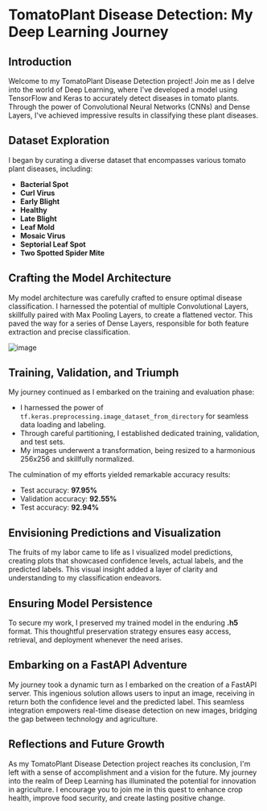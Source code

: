 # TomatoPlant Disease Detection: My Deep Learning Journey
## Introduction
Welcome to my TomatoPlant Disease Detection project! Join me as I delve into the world of Deep Learning, where I've developed a model using TensorFlow and Keras to accurately detect diseases in tomato plants. Through the power of Convolutional Neural Networks (CNNs) and Dense Layers, I've achieved impressive results in classifying these plant diseases.

## Dataset Exploration
I began by curating a diverse dataset that encompasses various tomato plant diseases, including:

* **Bacterial Spot**
* **Curl Virus**
* **Early Blight**
* **Healthy**
* **Late Blight**
* **Leaf Mold**
* **Mosaic Virus**
* **Septorial Leaf Spot**
* **Two Spotted Spider Mite**

## Crafting the Model Architecture
My model architecture was carefully crafted to ensure optimal disease classification. I harnessed the potential of multiple Convolutional Layers, skillfully paired with Max Pooling Layers, to create a flattened vector. This paved the way for a series of Dense Layers, responsible for both feature extraction and precise classification.

![image](https://github.com/mohd-arham-islam/TomatoPlant/assets/111959286/92b21a92-195a-4bdc-b857-3dfd8d7f846f)


## Training, Validation, and Triumph

My journey continued as I embarked on the training and evaluation phase:

* I harnessed the power of ```tf.keras.preprocessing.image_dataset_from_directory``` for seamless data loading and labeling.
* Through careful partitioning, I established dedicated training, validation, and test sets.
* My images underwent a transformation, being resized to a harmonious 256x256 and skillfully normalized.

The culmination of my efforts yielded remarkable accuracy results:
* Test accuracy: **97.95%**
* Validation accuracy: **92.55%**
* Test accuracy: **92.94%**

## Envisioning Predictions and Visualization
The fruits of my labor came to life as I visualized model predictions, creating plots that showcased confidence levels, actual labels, and the predicted labels. This visual insight added a layer of clarity and understanding to my classification endeavors.

## Ensuring Model Persistence
To secure my work, I preserved my trained model in the enduring **.h5** format. This thoughtful preservation strategy ensures easy access, retrieval, and deployment whenever the need arises.

## Embarking on a FastAPI Adventure
My journey took a dynamic turn as I embarked on the creation of a FastAPI server. This ingenious solution allows users to input an image, receiving in return both the confidence level and the predicted label. This seamless integration empowers real-time disease detection on new images, bridging the gap between technology and agriculture.

## Reflections and Future Growth
As my TomatoPlant Disease Detection project reaches its conclusion, I'm left with a sense of accomplishment and a vision for the future. My journey into the realm of Deep Learning has illuminated the potential for innovation in agriculture. I encourage you to join me in this quest to enhance crop health, improve food security, and create lasting positive change.
